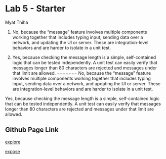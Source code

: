# Lab 5 - Starter

Myat Thiha


1. No, because the “message” feature involves multiple components working together that includes typing input, sending data over a network, and updating the UI or server. These are integration-level behaviors and are harder to isolate in a unit test.

2. Yes, because checking the message length is a simple, self-contained logic that can be tested independently. A unit test can easily verify that messages longer than 80 characters are rejected and messages under that limit are allowed.
=======
No, because the “message” feature involves multiple components working together that includes typing input, sending data over a network, and updating the UI or server. These are integration-level behaviors and are harder to isolate in a unit test.

Yes, because checking the message length is a simple, self-contained logic that can be tested independently. A unit test can easily verify that messages longer than 80 characters are rejected and messages under that limit are allowed.

## Github Page Link
[explore](https://myat-thiha.github.io/Lab5_Starter/explore.html)

[expose](https://myat-thiha.github.io/Lab5_Starter/expose.html)

